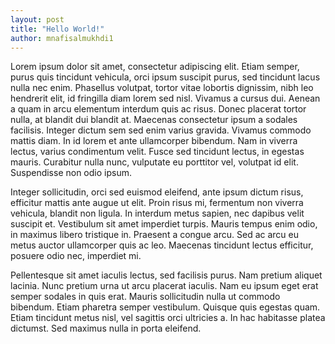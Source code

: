 ```yaml
---
layout: post
title: "Hello World!"
author: mnafisalmukhdi1
---
```

Lorem ipsum dolor sit amet, consectetur adipiscing elit. Etiam semper, purus quis tincidunt vehicula, orci ipsum suscipit purus, sed tincidunt lacus nulla nec enim. Phasellus volutpat, tortor vitae lobortis dignissim, nibh leo hendrerit elit, id fringilla diam lorem sed nisl. Vivamus a cursus dui. Aenean a quam in arcu elementum interdum quis ac risus. Donec placerat tortor nulla, at blandit dui blandit at. Maecenas consectetur ipsum a sodales facilisis. Integer dictum sem sed enim varius gravida. Vivamus commodo mattis diam. In id lorem et ante ullamcorper bibendum. Nam in viverra lectus, varius condimentum velit. Fusce sed tincidunt lectus, in egestas mauris. Curabitur nulla nunc, vulputate eu porttitor vel, volutpat id elit. Suspendisse non odio ipsum.

Integer sollicitudin, orci sed euismod eleifend, ante ipsum dictum risus, efficitur mattis ante augue ut elit. Proin risus mi, fermentum non viverra vehicula, blandit non ligula. In interdum metus sapien, nec dapibus velit suscipit et. Vestibulum sit amet imperdiet turpis. Mauris tempus enim odio, in maximus libero tristique in. Praesent a congue arcu. Sed ac arcu eu metus auctor ullamcorper quis ac leo. Maecenas tincidunt lectus efficitur, posuere odio nec, imperdiet mi.

Pellentesque sit amet iaculis lectus, sed facilisis purus. Nam pretium aliquet lacinia. Nunc pretium urna ut arcu placerat iaculis. Nam eu ipsum eget erat semper sodales in quis erat. Mauris sollicitudin nulla ut commodo bibendum. Etiam pharetra semper vestibulum. Quisque quis egestas quam. Etiam tincidunt metus nisl, vel sagittis orci ultricies a. In hac habitasse platea dictumst. Sed maximus nulla in porta eleifend.
